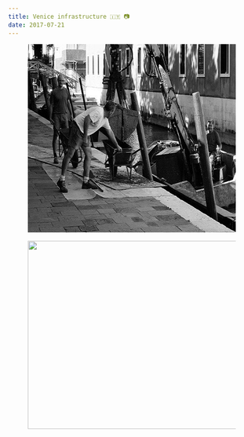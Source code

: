 ```yaml
---
title: Venice infrastructure 🇮🇹 📷
date: 2017-07-21
---
```


<html><figure class="kg-card kg-image-card"><img src='/img/93Veniceinfrastructure------.jpg' class="kg-image" alt loading="lazy" width="576" height="384"></figure><figure class="kg-card kg-image-card"><img src="{ '/img/94Veniceinfrastructure------.jpg' | url }" class="kg-image" alt loading="lazy" width="576" height="384"></figure></html>
